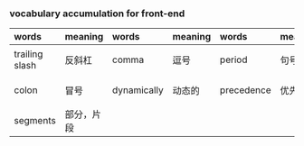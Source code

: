 ### vocabulary accumulation for front-end

words|meaning|words|meaning|words|meaning|words|meaning
|:-|:-|:-|:-|:-|:-|:-|:-|
trailing slash|反斜杠|comma|逗号|period|句号|Dash／hyphen|破折号／连字符
 colon|冒号|dynamically|动态的|precedence |优先|valid|有效的，合法的
segments|部分，片段
